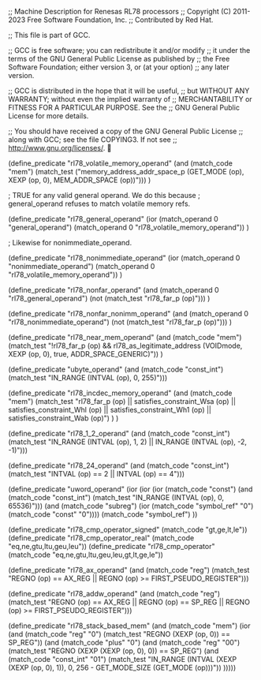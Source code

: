 ;;  Machine Description for Renesas RL78 processors
;;  Copyright (C) 2011-2023 Free Software Foundation, Inc.
;;  Contributed by Red Hat.

;; This file is part of GCC.

;; GCC is free software; you can redistribute it and/or modify
;; it under the terms of the GNU General Public License as published by
;; the Free Software Foundation; either version 3, or (at your option)
;; any later version.

;; GCC is distributed in the hope that it will be useful,
;; but WITHOUT ANY WARRANTY; without even the implied warranty of
;; MERCHANTABILITY or FITNESS FOR A PARTICULAR PURPOSE.  See the
;; GNU General Public License for more details.

;; You should have received a copy of the GNU General Public License
;; along with GCC; see the file COPYING3.  If not see
;; <http://www.gnu.org/licenses/>.


(define_predicate "rl78_volatile_memory_operand"
  (and (match_code "mem")
       (match_test ("memory_address_addr_space_p (GET_MODE (op), XEXP (op, 0), MEM_ADDR_SPACE (op))")))
)

; TRUE for any valid general operand.  We do this because
; general_operand refuses to match volatile memory refs.

(define_predicate "rl78_general_operand"
  (ior (match_operand 0 "general_operand")
       (match_operand 0 "rl78_volatile_memory_operand"))
)

; Likewise for nonimmediate_operand.

(define_predicate "rl78_nonimmediate_operand"
  (ior (match_operand 0 "nonimmediate_operand")
       (match_operand 0 "rl78_volatile_memory_operand"))
)

(define_predicate "rl78_nonfar_operand"
  (and (match_operand 0 "rl78_general_operand")
       (not (match_test "rl78_far_p (op)")))
)

(define_predicate "rl78_nonfar_nonimm_operand"
  (and (match_operand 0 "rl78_nonimmediate_operand")
       (not (match_test "rl78_far_p (op)")))
)

(define_predicate "rl78_near_mem_operand"
  (and (match_code "mem")
       (match_test "!rl78_far_p (op) && rl78_as_legitimate_address (VOIDmode, XEXP (op, 0), true, ADDR_SPACE_GENERIC)"))
)

(define_predicate "ubyte_operand"
  (and (match_code "const_int")
       (match_test "IN_RANGE (INTVAL (op), 0, 255)")))

(define_predicate "rl78_incdec_memory_operand"
  (and (match_code "mem")
       (match_test "rl78_far_p (op)
|| satisfies_constraint_Wsa (op)
|| satisfies_constraint_Whl (op)
|| satisfies_constraint_Wh1 (op)
|| satisfies_constraint_Wab (op)")
  )
)

(define_predicate "rl78_1_2_operand"
  (and (match_code "const_int")
       (match_test "IN_RANGE (INTVAL (op), 1, 2)
		   || IN_RANGE (INTVAL (op), -2, -1)")))

(define_predicate "rl78_24_operand"
  (and (match_code "const_int")
       (match_test "INTVAL (op) == 2 || INTVAL (op) == 4")))

(define_predicate "uword_operand"
  (ior (ior (ior (match_code "const")
		 (and (match_code "const_int")
		      (match_test "IN_RANGE (INTVAL (op), 0, 65536)")))
	    (and (match_code "subreg")
		 (ior (match_code "symbol_ref" "0")
		      (match_code "const" "0"))))
       (match_code "symbol_ref")
       ))

(define_predicate "rl78_cmp_operator_signed"
  (match_code "gt,ge,lt,le"))
(define_predicate "rl78_cmp_operator_real"
  (match_code "eq,ne,gtu,ltu,geu,leu"))
(define_predicate "rl78_cmp_operator"
  (match_code "eq,ne,gtu,ltu,geu,leu,gt,lt,ge,le"))

(define_predicate "rl78_ax_operand"
  (and (match_code "reg")
       (match_test "REGNO (op) == AX_REG || REGNO (op) >= FIRST_PSEUDO_REGISTER")))

(define_predicate "rl78_addw_operand"
  (and (match_code "reg")
       (match_test "REGNO (op) == AX_REG || REGNO (op) == SP_REG || REGNO (op) >= FIRST_PSEUDO_REGISTER")))

(define_predicate "rl78_stack_based_mem"
  (and (match_code "mem")
       (ior (and (match_code "reg" "0")
		 (match_test "REGNO (XEXP (op, 0)) == SP_REG"))
	    (and (match_code "plus" "0")
		 (and (match_code "reg" "00")
		      (match_test "REGNO (XEXP (XEXP (op, 0), 0)) == SP_REG")
		      (and (match_code "const_int" "01")
			   (match_test "IN_RANGE (INTVAL (XEXP (XEXP (op, 0), 1)), 0, 256 - GET_MODE_SIZE (GET_MODE (op)))"))
			   )))))
